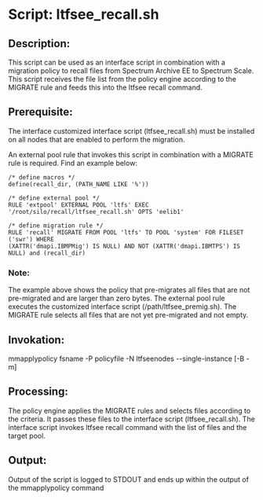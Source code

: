 

# Script: ltfsee_recall.sh

## Description: 
This script can be used as an interface script in combination with a migration policy to recall files from Spectrum Archive EE to Spectrum Scale. This script receives the file list from the policy engine according to the MIGRATE rule and feeds this into the ltfsee recall command. 

## Prerequisite: 
The interface customized interface script (ltfsee_recall.sh) must be installed on all nodes that are enabled to perform the migration. 

An external pool rule that invokes this script in combination with a MIGRATE rule is required. Find an example below:

	/* define macros */
	define(recall_dir, (PATH_NAME LIKE '%'))
	
	/* define external pool */
	RULE 'extpool' EXTERNAL POOL 'ltfs' EXEC '/root/silo/recall/ltfsee_recall.sh' OPTS 'eelib1'
	
	/* define migration rule */
	RULE 'recall' MIGRATE FROM POOL 'ltfs' TO POOL 'system' FOR FILESET ('swr') WHERE 
	(XATTR('dmapi.IBMPMig') IS NULL) AND NOT (XATTR('dmapi.IBMTPS') IS NULL) and (recall_dir)

### Note: 
The example above shows the policy that pre-migrates all files that are not pre-migrated and are larger than zero bytes. The external pool rule executes the customized interface script (/path/ltfsee_premig.sh). The MIGRATE rule selects all files that are not yet pre-migrated and not empty.


## Invokation: 
  mmapplypolicy fsname -P policyfile -N ltfseenodes --single-instance [-B -m]

## Processing: 
The policy engine applies the MIGRATE rules and selects files according to the criteria. It passes these files to the interface script (ltfsee_recall.sh). The interface script invokes ltfsee recall command with the list of files and the target pool. 

## Output: 
Output of the script is logged to STDOUT and ends up within the output of the mmapplypolicy command



